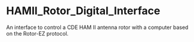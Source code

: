 # HAMII_Rotor_Digital_Interface
An interface to control a CDE HAM II antenna rotor with a computer based on the Rotor-EZ protocol.
